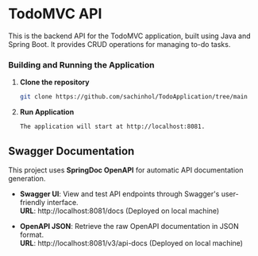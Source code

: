 # TodoMVC API

This is the backend API for the TodoMVC application, built using Java and Spring Boot. It provides CRUD operations for managing to-do tasks.

### Building and Running the Application

1. **Clone the repository**
   ```bash
   git clone https://github.com/sachinhol/TodoApplication/tree/main

1. **Run Application**
   ```
   The application will start at http://localhost:8081.

## Swagger Documentation

This project uses **SpringDoc OpenAPI** for automatic API documentation generation.

- **Swagger UI**: View and test API endpoints through Swagger's user-friendly interface.  
  **URL**: http://localhost:8081/docs (Deployed on local machine)

- **OpenAPI JSON**: Retrieve the raw OpenAPI documentation in JSON format.  
  **URL**: http://localhost:8081/v3/api-docs  (Deployed on local machine)
